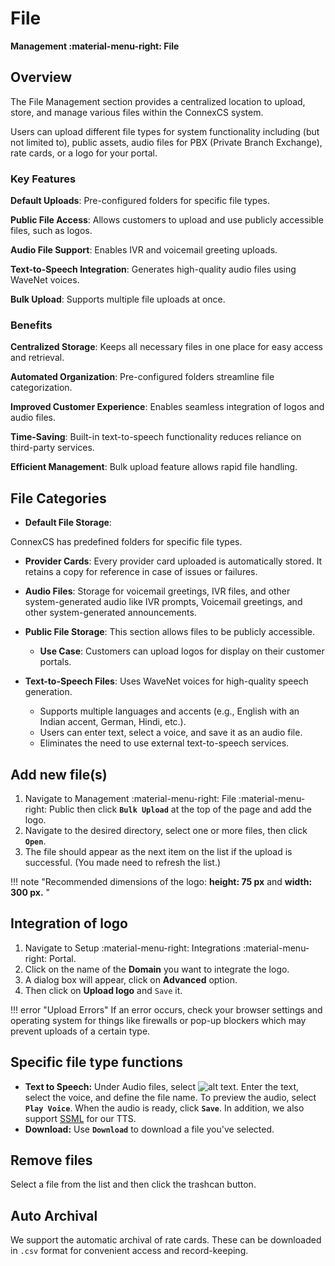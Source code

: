 # File

**Management :material-menu-right: File**

## Overview

The File Management section provides a centralized location to upload, store, and manage various files within the ConnexCS system.

Users can upload different file types for system functionality including (but not limited to), public assets, audio files for PBX (Private Branch Exchange), rate cards, or a logo for your portal.

### Key Features

**Default Uploads**: Pre-configured folders for specific file types.

**Public File Access**: Allows customers to upload and use publicly accessible files, such as logos.

**Audio File Support**: Enables IVR and voicemail greeting uploads.

**Text-to-Speech Integration**: Generates high-quality audio files using WaveNet voices.

**Bulk Upload**: Supports multiple file uploads at once.

### Benefits

**Centralized Storage**: Keeps all necessary files in one place for easy access and retrieval.

**Automated Organization**: Pre-configured folders streamline file categorization.

**Improved Customer Experience**: Enables seamless integration of logos and audio files.

**Time-Saving**: Built-in text-to-speech functionality reduces reliance on third-party services.

**Efficient Management**: Bulk upload feature allows rapid file handling.

## File Categories

+ **Default File Storage**:

ConnexCS has predefined folders for specific file types.

   + **Provider Cards**: Every provider card uploaded is automatically stored. It retains a copy for reference in case of issues or failures.

   + **Audio Files**: Storage for voicemail greetings, IVR files, and other system-generated audio like IVR prompts, Voicemail greetings, and other system-generated announcements.

+ **Public File Storage**: This section allows files to be publicly accessible.
   + **Use Case**: Customers can upload logos for display on their customer portals.

+ **Text-to-Speech Files**: Uses WaveNet voices for high-quality speech generation.

  + Supports multiple languages and accents (e.g., English with an Indian accent, German, Hindi, etc.).
  + Users can enter text, select a voice, and save it as an audio file.
  + Eliminates the need to use external text-to-speech services.

## Add new file(s)

1. Navigate to Management :material-menu-right: File :material-menu-right: Public then click **`Bulk Upload`** at the top of the page and add the logo.
2. Navigate to the desired directory, select one or more files, then click **`Open`**.
3. The file should appear as the next item on the list if the upload is successful. (You made need to refresh the list.)

!!! note "Recommended dimensions of the logo: **height: 75 px** and **width: 300 px.** "

## Integration of logo

1. Navigate to Setup :material-menu-right: Integrations :material-menu-right: Portal.
2. Click on the name of the **Domain** you want to integrate the logo.
3. A dialog box will appear, click on **Advanced** option.
4. Then click on **Upload logo** and `Save` it.

!!! error "Upload Errors"
    If an error occurs, check your browser settings and operating system for things like firewalls or pop-up blockers which may prevent uploads of a certain type.

## Specific file type functions

* **Text to Speech:** Under Audio files, select ![alt text][texttospeech]. Enter the text, select the voice, and define the file name. To preview the audio, select **`Play Voice`**. When the audio is ready, click **`Save`**. In addition, we also support [SSML](https://cloud.google.com/text-to-speech/docs/ssml) for our TTS.
* **Download:** Use **`Download`** to download a file you've selected.

## Remove files

Select a file from the list and then click the trashcan button.

## Auto Archival

We support the automatic archival of rate cards.
These can be downloaded in `.csv` format for convenient access and record-keeping.

[texttospeech]: /misc/img/texttospeech.png "Text to Speech"
